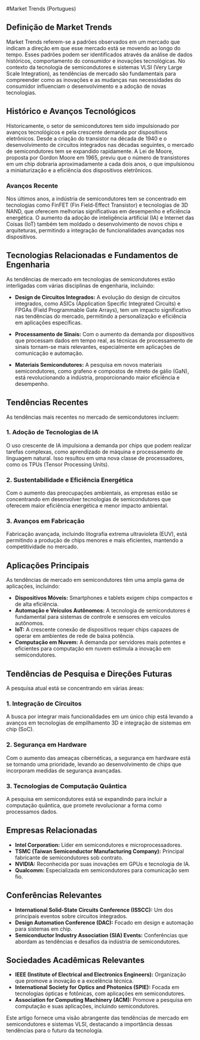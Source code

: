 #Market Trends (Portugues)

## Definição de Market Trends

Market Trends referem-se a padrões observados em um mercado que indicam a direção em que esse mercado está se movendo ao longo do tempo. Esses padrões podem ser identificados através da análise de dados históricos, comportamento do consumidor e inovações tecnológicas. No contexto da tecnologia de semicondutores e sistemas VLSI (Very Large Scale Integration), as tendências de mercado são fundamentais para compreender como as inovações e as mudanças nas necessidades do consumidor influenciam o desenvolvimento e a adoção de novas tecnologias.

## Histórico e Avanços Tecnológicos

Historicamente, o setor de semicondutores tem sido impulsionado por avanços tecnológicos e pela crescente demanda por dispositivos eletrônicos. Desde a criação do transistor na década de 1940 e o desenvolvimento de circuitos integrados nas décadas seguintes, o mercado de semicondutores tem se expandido rapidamente. A Lei de Moore, proposta por Gordon Moore em 1965, previu que o número de transistores em um chip dobraria aproximadamente a cada dois anos, o que impulsionou a miniaturização e a eficiência dos dispositivos eletrônicos.

### Avanços Recente

Nos últimos anos, a indústria de semicondutores tem se concentrado em tecnologias como FinFET (Fin Field-Effect Transistor) e tecnologias de 3D NAND, que oferecem melhorias significativas em desempenho e eficiência energética. O aumento da adoção de inteligência artificial (IA) e Internet das Coisas (IoT) também tem moldado o desenvolvimento de novos chips e arquiteturas, permitindo a integração de funcionalidades avançadas nos dispositivos.

## Tecnologias Relacionadas e Fundamentos de Engenharia

As tendências de mercado em tecnologias de semicondutores estão interligadas com várias disciplinas de engenharia, incluindo:

- **Design de Circuitos Integrados:** A evolução do design de circuitos integrados, como ASICs (Application Specific Integrated Circuits) e FPGAs (Field Programmable Gate Arrays), tem um impacto significativo nas tendências do mercado, permitindo a personalização e eficiência em aplicações específicas.

- **Processamento de Sinais:** Com o aumento da demanda por dispositivos que processam dados em tempo real, as técnicas de processamento de sinais tornam-se mais relevantes, especialmente em aplicações de comunicação e automação.

- **Materiais Semicondutores:** A pesquisa em novos materiais semicondutores, como grafeno e compostos de nitreto de gálio (GaN), está revolucionando a indústria, proporcionando maior eficiência e desempenho.

## Tendências Recentes

As tendências mais recentes no mercado de semicondutores incluem:

### 1. Adoção de Tecnologias de IA

O uso crescente de IA impulsiona a demanda por chips que podem realizar tarefas complexas, como aprendizado de máquina e processamento de linguagem natural. Isso resultou em uma nova classe de processadores, como os TPUs (Tensor Processing Units).

### 2. Sustentabilidade e Eficiência Energética

Com o aumento das preocupações ambientais, as empresas estão se concentrando em desenvolver tecnologias de semicondutores que oferecem maior eficiência energética e menor impacto ambiental.

### 3. Avanços em Fabricação

Fabricação avançada, incluindo litografia extrema ultravioleta (EUV), está permitindo a produção de chips menores e mais eficientes, mantendo a competitividade no mercado.

## Aplicações Principais

As tendências de mercado em semicondutores têm uma ampla gama de aplicações, incluindo:

- **Dispositivos Móveis:** Smartphones e tablets exigem chips compactos e de alta eficiência.
- **Automação e Veículos Autônomos:** A tecnologia de semicondutores é fundamental para sistemas de controle e sensores em veículos autônomos.
- **IoT:** A crescente conexão de dispositivos requer chips capazes de operar em ambientes de rede de baixa potência.
- **Computação em Nuvem:** A demanda por servidores mais potentes e eficientes para computação em nuvem estimula a inovação em semicondutores.

## Tendências de Pesquisa e Direções Futuras

A pesquisa atual está se concentrando em várias áreas:

### 1. Integração de Circuitos

A busca por integrar mais funcionalidades em um único chip está levando a avanços em tecnologias de empilhamento 3D e integração de sistemas em chip (SoC).

### 2. Segurança em Hardware

Com o aumento das ameaças cibernéticas, a segurança em hardware está se tornando uma prioridade, levando ao desenvolvimento de chips que incorporam medidas de segurança avançadas.

### 3. Tecnologias de Computação Quântica

A pesquisa em semicondutores está se expandindo para incluir a computação quântica, que promete revolucionar a forma como processamos dados.

## Empresas Relacionadas

- **Intel Corporation:** Líder em semicondutores e microprocessadores.
- **TSMC (Taiwan Semiconductor Manufacturing Company):** Principal fabricante de semicondutores sob contrato.
- **NVIDIA:** Reconhecida por suas inovações em GPUs e tecnologia de IA.
- **Qualcomm:** Especializada em semicondutores para comunicação sem fio.

## Conferências Relevantes

- **International Solid-State Circuits Conference (ISSCC):** Um dos principais eventos sobre circuitos integrados.
- **Design Automation Conference (DAC):** Focado em design e automação para sistemas em chip.
- **Semiconductor Industry Association (SIA) Events:** Conferências que abordam as tendências e desafios da indústria de semicondutores.

## Sociedades Acadêmicas Relevantes

- **IEEE (Institute of Electrical and Electronics Engineers):** Organização que promove a inovação e a excelência técnica.
- **International Society for Optics and Photonics (SPIE):** Focada em tecnologias ópticas e fotônicas, com aplicações em semicondutores.
- **Association for Computing Machinery (ACM):** Promove a pesquisa em computação e suas aplicações, incluindo semicondutores.

Este artigo fornece uma visão abrangente das tendências de mercado em semicondutores e sistemas VLSI, destacando a importância dessas tendências para o futuro da tecnologia.